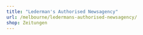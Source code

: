 ```yaml
---
title: "Lederman's Authorised Newsagency"
url: /melbourne/ledermans-authorised-newsagency/
shop: Zeitungen
---
```

